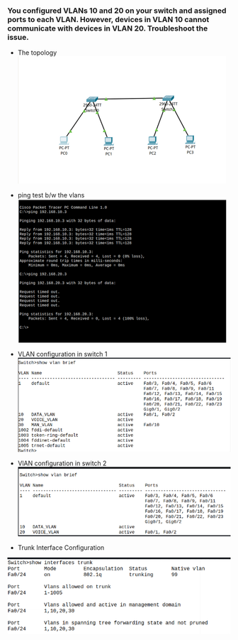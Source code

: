 ### You configured VLANs 10 and 20 on your switch and assigned ports to each VLAN. However, devices in VLAN 10 cannot communicate with devices in VLAN 20. Troubleshoot the issue.


- The topology
![alt text](image.png)

- ping test b/w the vlans
![alt text](image-1.png)

- VLAN configuration in switch 1
![alt text](image-2.png)
- VlAN configuration in switch 2
![alt text](image-3.png)

- Trunk Interface Configuration

![alt text](image-4.png)